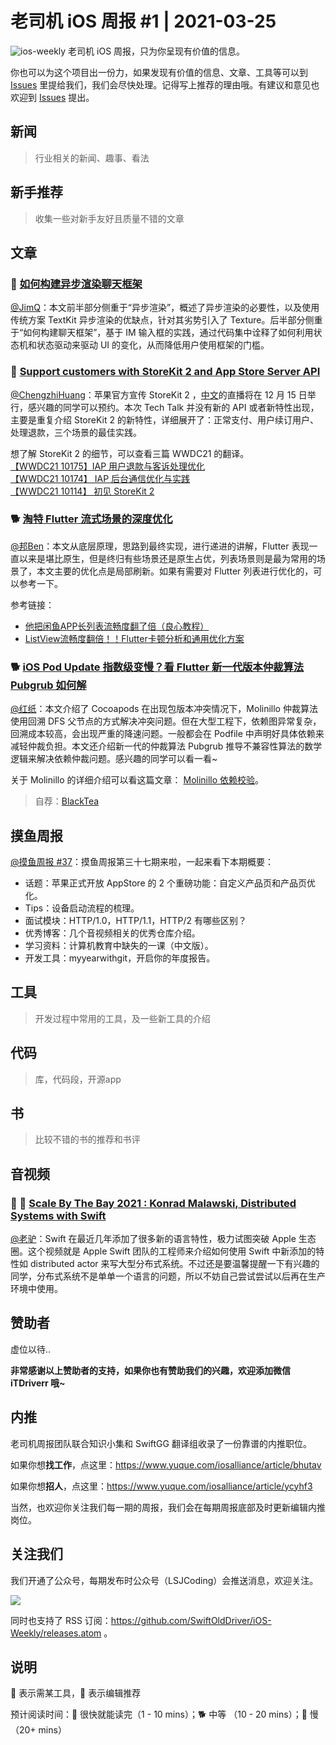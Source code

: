 # 老司机 iOS 周报 #1 | 2021-03-25

![ios-weekly](https://github.com/SwiftOldDriver/iOS-Weekly/blob/master/assets/ios-weekly.png?raw=true)
老司机 iOS 周报，只为你呈现有价值的信息。

你也可以为这个项目出一份力，如果发现有价值的信息、文章、工具等可以到 [Issues](https://github.com/SwiftOldDriver/iOS-Weekly/issues) 里提给我们，我们会尽快处理。记得写上推荐的理由哦。有建议和意见也欢迎到 [Issues](https://github.com/SwiftOldDriver/iOS-Weekly/issues) 提出。

## 新闻

> 行业相关的新闻、趣事、看法

## 新手推荐

> 收集一些对新手友好且质量不错的文章

## 文章

### 🐎 [如何构建异步渲染聊天框架](https://mp.weixin.qq.com/s/CAoTWjjnPBzALPBDZaU54g)

[@JimQ](https://github.com/waz0820)：本文前半部分侧重于“异步渲染”，概述了异步渲染的必要性，以及使用传统方案 TextKit 异步渲染的优缺点，针对其劣势引入了 Texture。后半部分侧重于“如何构建聊天框架”，基于 IM 输入框的实践，通过代码集中诠释了如何利用状态机和状态驱动来驱动 UI 的变化，从而降低用户使用框架的门槛。

### 🐎 [Support customers with StoreKit 2 and App Store Server API](https://developer.apple.com/videos/play/tech-talks/10887/)

[@ChengzhiHuang](https://github.com/ChengzhiHuang)：苹果官方宣传 StoreKit 2 ，[中文](https://developer.apple.com/events/tech-talks/dashboard/7DH6V3D8RM/dashboard)的直播将在 12 月 15 日举行，感兴趣的同学可以预约。本次 Tech Talk 并没有新的 API 或者新特性出现，主要是重复介绍 StoreKit 2 的新特性，详细展开了：正常支付、用户续订用户、处理退款，三个场景的最佳实践。

想了解 StoreKit 2 的细节，可以查看三篇 WWDC21 的翻译。  
[【WWDC21 10175】IAP 用户退款与客诉处理优化](https://xiaozhuanlan.com/topic/8670251439)  
[【WWDC21 10174】 IAP 后台通信优化与实践](https://xiaozhuanlan.com/topic/3768514920)  
[【WWDC21 10114】 初见 StoreKit 2](https://xiaozhuanlan.com/topic/6138790425)


### 🐕 [淘特 Flutter 流式场景的深度优化](https://mp.weixin.qq.com/s/H2VqX6qSJ1KLkXB5p4S0dw)

[@邦Ben](https://weibo.com/linwenbang)：本文从底层原理，思路到最终实现，进行递进的讲解，Flutter 表现一直以来是堪比原生，但是终归有些场景还是原生占优，列表场景则是最为常用的场景了，本文主要的优化点是局部刷新。如果有需要对 Flutter 列表进行优化的，可以参考一下。

参考链接：
- [他把闲鱼APP长列表流畅度翻了倍（良心教程）](https://mp.weixin.qq.com/s?__biz=MzU4MDUxOTI5NA==&mid=2247486101&idx=1&sn=171d269a324748f01e5c92fbaa54854f&chksm=fd54de84ca2357920b822902ea8b23137d83e2f4f7340fabae819182cba2585181be5455e5b2&scene=21#wechat_redirect)
- [ListView流畅度翻倍！！Flutter卡顿分析和通用优化方案](https://juejin.cn/post/6940134891606507534)


### 🐕 [iOS Pod Update 指数级变慢？看 Flutter 新一代版本仲裁算法 Pubgrub 如何解](https://mp.weixin.qq.com/s/Ulz9FafWwtbefVuikTMj7Q)

[@红纸](https://github.com/nianran)：本文介绍了 Cocoapods 在出现包版本冲突情况下，Molinillo 仲裁算法使用回溯 DFS 父节点的方式解决冲突问题。但在大型工程下，依赖图异常复杂，回溯成本较高，会出现严重的降速问题。一般都会在 Podfile 中声明好具体依赖来减轻仲裁负担。本文还介绍新一代的仲裁算法 Pubgrub 推导不兼容性算法的数学逻辑来解决依赖仲裁问题。感兴趣的同学可以看一看~

关于 Molinillo 的详细介绍可以看这篇文章： [Molinillo 依赖校验](https://mp.weixin.qq.com/s/Kux4B4piqR43RLwiHRcHUQ)。
> 自荐：[BlackTea](https://juejin.cn/user/4406498332782141)

## 摸鱼周报

[@摸鱼周报 #37](https://mp.weixin.qq.com/s/PwZ2nIHRo0GDsjMx7lSFLg)：摸鱼周报第三十七期来啦，一起来看下本期概要：

* 话题：苹果正式开放 AppStore 的 2 个重磅功能：自定义产品页和产品页优化。
* Tips：设备启动流程的梳理。
* 面试模块：HTTP/1.0，HTTP/1.1，HTTP/2 有哪些区别？
* 优秀博客：几个音视频相关的优秀仓库介绍。
* 学习资料：计算机教育中缺失的一课（中文版）。
* 开发工具：myyearwithgit，开启你的年度报告。

## 工具

> 开发过程中常用的工具，及一些新工具的介绍

## 代码

> 库，代码段，开源app

## 书

> 比较不错的书的推荐和书评

## 音视频

### 🚧 🐢 [Scale By The Bay 2021 : Konrad Malawski, Distributed Systems with Swift](https://www.youtube.com/watch?v=7yu6mEq8R2Q&ab_channel=FunctionalTV)

[@老驴](https://weibo.com/u/6090610445)：Swift 在最近几年添加了很多新的语言特性，极力试图突破 Apple 生态圈。这个视频就是 Apple Swift 团队的工程师来介绍如何使用 Swift 中新添加的特性如 distributed actor 来写大型分布式系统。不过还是要温馨提醒一下有兴趣的同学，分布式系统不是单单一个语言的问题，所以不妨自己尝试尝试以后再在生产环境中使用。

## 赞助者

虚位以待..

**非常感谢以上赞助者的支持，如果你也有赞助我们的兴趣，欢迎添加微信 iTDriverr 哦~**

## 内推

老司机周报团队联合知识小集和 SwiftGG 翻译组收录了一份靠谱的内推职位。

如果你想**找工作**，点这里：https://www.yuque.com/iosalliance/article/bhutav

如果你想**招人**，点这里：https://www.yuque.com/iosalliance/article/ycyhf3

当然，也欢迎你关注我们每一期的周报，我们会在每期周报底部及时更新编辑内推岗位。

## 关注我们

我们开通了公众号，每期发布时公众号（LSJCoding）会推送消息，欢迎关注。

![](https://github.com/SwiftOldDriver/iOS-Weekly/blob/master/assets/qrcode_for_wechat.jpg?raw=true)

同时也支持了 RSS 订阅：https://github.com/SwiftOldDriver/iOS-Weekly/releases.atom 。

## 说明

🚧 表示需某工具，🌟 表示编辑推荐

预计阅读时间：🐎 很快就能读完（1 - 10 mins）；🐕 中等 （10 - 20 mins）；🐢 慢（20+ mins）
